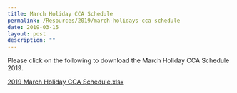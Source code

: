 ```yaml
---
title: March Holiday CCA Schedule
permalink: /Resources/2019/march-holidays-cca-schedule
date: 2019-03-15
layout: post
description: ""
---
```

Please click on the following to download the March Holiday CCA Schedule 2019.  

  

[2019 March Holiday CCA Schedule.xlsx](https://go.gov.sg/2019-march-holiday-cca-schedule)